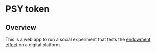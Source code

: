 # PSY token

## Overview
This is a web app to run a social experiment that tests the [endowment effect](https://en.wikipedia.org/wiki/Endowment_effect) on a digital platform.
